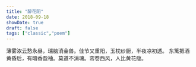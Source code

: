```yaml
---
title: "醉花阴"
date: 2018-09-18
showDate: true
draft: false
tags: ["classic","poem"]
---
```


薄雾浓云愁永昼，瑞脑消金兽。佳节又重阳，玉枕纱厨，半夜凉初透。
东篱把酒黄昏后，有暗香盈袖。莫道不消魂。帘卷西风，人比黄花瘦。